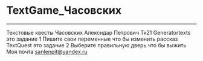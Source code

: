 # TextGame_Часовских
----------------------
Текстовые квесты
Часовских Алексндар Петрович
Тк21
Generatortexts это задание 1
Пишите свои переменные что бы изменить рассказ
TextQuest это задание 2
Выберите правильную дверь что бы выжить
Моя почта sanlenpit@yandex.ru
